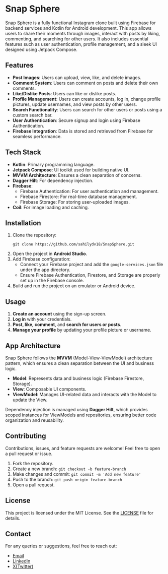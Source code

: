 # Snap Sphere

Snap Sphere is a fully functional Instagram clone built using Firebase for backend services and Kotlin for Android development. This app allows users to share their moments through images, interact with posts by liking, commenting, and searching for other users. It also includes essential features such as user authentication, profile management, and a sleek UI designed using Jetpack Compose.

## Features

- **Post Images**: Users can upload, view, like, and delete images.
- **Comment System**: Users can comment on posts and delete their own comments.
- **Like/Dislike Posts**: Users can like or dislike posts.
- **Profile Management**: Users can create accounts, log in, change profile pictures, update usernames, and view posts by other users.
- **Search Functionality**: Users can search for other users or posts using a custom search bar.
- **User Authentication**: Secure signup and login using Firebase Authentication.
- **Firebase Integration**: Data is stored and retrieved from Firebase for seamless performance.

## Tech Stack

- **Kotlin**: Primary programming language.
- **Jetpack Compose**: UI toolkit used for building native UI.
- **MVVM Architecture**: Ensures a clean separation of concerns.
- **Dagger Hilt**: For dependency injection.
- **Firebase**:
    - Firebase Authentication: For user authentication and management.
    - Firebase Firestore: For real-time database management.
    - Firebase Storage: For storing user-uploaded images.
- **Coil**: For image loading and caching.

## Installation

1. Clone the repository:
   ```
   git clone https://github.com/sahilydv18/SnapSphere.git
   ```
2. Open the project in **Android Studio**.
3. Add Firebase configuration:
   - Connect your Firebase project and add the `google-services.json` file under the app directory.
   - Ensure Firebase Authentication, Firestore, and Storage are properly set up in the Firebase console.
4. Build and run the project on an emulator or Android device.

## Usage

1. **Create an account** using the sign-up screen.
2. **Log in** with your credentials.
3. **Post, like, comment**, and **search for users or posts**.
4. **Manage your profile** by updating your profile picture or username.

## App Architecture

Snap Sphere follows the **MVVM** (Model-View-ViewModel) architecture pattern, which ensures a clean separation between the UI and business logic.

- **Model**: Represents data and business logic (Firebase Firestore, Storage).
- **View**: Composable UI components.
- **ViewModel**: Manages UI-related data and interacts with the Model to update the View.

Dependency injection is managed using **Dagger Hilt**, which provides scoped instances for ViewModels and repositories, ensuring better code organization and reusability.

## Contributing

Contributions, issues, and feature requests are welcome! Feel free to open a pull request or issue.

1. Fork the repository.
2. Create a new branch: ```git checkout -b feature-branch```
3. Make changes and commit: ```git commit -m 'Add new feature'```
4. Push to the branch: ```git push origin feature-branch```
5. Open a pull request.

## License
This project is licensed under the MIT License. See the [LICENSE](LICENSE.md) file for details.

## Contact
For any queries or suggestions, feel free to reach out:
- [Email](mailto:ydvvsahil09@gmail.com)
- [LinkedIn](https://www.linkedin.com/in/ydvsahil18/)
- [X(Twitter)](https://x.com/sahil_yadvv)